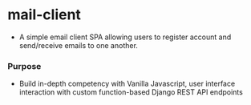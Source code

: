 # mail-client
- A simple email client SPA allowing users to register account and send/receive emails to one another.

### Purpose
- Build in-depth competency with Vanilla Javascript, user interface interaction with custom function-based Django REST API endpoints
